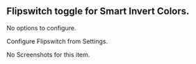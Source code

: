 ## Flipswitch toggle for Smart Invert Colors.

No options to configure.

Configure Flipswitch from Settings.

No Screenshots for this item.
